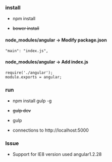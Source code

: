 
### install
* npm install

* ~~bower install~~

#### node_modules/angular -> Modify package.json
```
"main": "index.js",
```

#### node_modules/angular -> Add index.js
```
require('./angular');
module.exports = angular;
```

### run
* npm install gulp -g
* ~~gulp dev~~
* gulp

* connections to http://localhost:5000


### Issue
* Support for IE8 version used angular1.2.28
